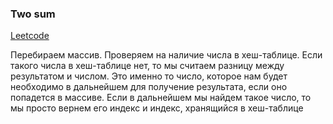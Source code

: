 ### Two sum

[Leetcode](https://leetcode.com/problems/two-sum/)

Перебираем массив. Проверяем на наличие числа в хеш-таблице. Если такого числа в хеш-таблице нет, то мы считаем разницу между результатом и числом. Это именно то число, которое нам будет необходимо в дальнейшем для получение результата, если оно попадется в массиве. Если в дальнейшем мы найдем такое число, то мы просто вернем его индекс и индекс, хранящийся в хеш-таблице
